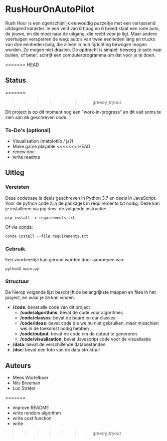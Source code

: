 # RusHourOnAutoPilot

Rush Hour is een ogenschijnlijk eenvoudig puzzeltje met een verrassend uitdagend karakter. In een veld van 6 hoog en 6 breed staat een rode auto, de jouwe, en die moet naar de uitgang. die recht voor je ligt. Maar andere voertuigen versperren de weg; auto’s van twee eenheden lang en trucks van drie eenheden lang, die alleen in hun rijrichting bewogen mogen worden. Ze mogen niet draaien. De opdracht is simpel: beweeg je auto naar buiten, of beter: schrijf een computerprogramma om dat voor je te doen.

<<<<<<< HEAD
## Status
=======
>>>>>>> greedy_tryout

Dit project is op dit moment nog een "work-in-progress" en dit valt soms te zien aan de geschreven code. 

### To-Do's (optional)

- Visualisation (matplotlib / js?)
- Make game playable
<<<<<<< HEAD
- renew doc
- write readme

## Uitleg

### Vereisten

Deze codebase is deels geschreven in Python 3.7 en deels in JavaScript. Voor de python code zijn de packages in requirements.txt nodig. Deze kan je installeren via pip dmv. de volgende instructie:

```
pip install -r requirements.txt
```

Of via conda:

```
conda install --file requirements.txt
```

### Gebruik

Een voorbeeldje kan gerund worden door aanroepen van:

```
python3 main.py
```


### Structuur

De hierop volgende lijst beschrijft de belangrijkste mappen en files in het project, en waar je ze kan vinden:

- **/code**: bevat alle code van dit project
  - **/code/algorithms**: bevat de code voor algoritmes
  - **/code/classes**: bevat de board en car classes
  - **/code/ideas**: bevat code die we nu niet gebruiken, maar misschien wel in de toekomst nodig hebben
  - **/code/output**: bevat de code om de output te genereren 
  - **/code/visualisation**: bevat Javascript code voor de visualisatie
- **/data**: bevat de verschillende databestanden 
- **/doc**: bevat een foto van de data struktuur

## Auteurs
- Mees Wortelboer
- Nils Breeman
- Luc Sträter







=======
- improve README
- write random algorithm
- write cost function
- write 
>>>>>>> greedy_tryout
